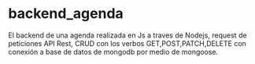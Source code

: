 # backend_agenda
El backend de una agenda realizada en Js a traves de Nodejs,
request de peticiones API Rest,
CRUD con los verbos GET,POST,PATCH,DELETE
con conexión a base de datos de mongodb por medio de mongoose.
